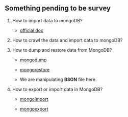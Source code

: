 ## Something pending to be survey

1. How to import data to mongoDB?
    
    - [official doc](http://docs.mongodb.org/manual/reference/program/mongoimport/#bin.mongoimport)

2. How to crawl the data and import data to mongoDB?


3. How to dump and restore data from MongoDB?

    - [mongodump](http://docs.mongodb.org/manual/reference/program/mongodump/#bin.mongodump)

    - [mongorestore](http://docs.mongodb.org/manual/reference/program/mongorestore/)

    - We are manipulating **BSON** file here.

4. How to export or import data in MongoDB?

    - [mongoimport](http://docs.mongodb.org/manual/reference/program/mongoimport/)

    - [mongoexport](http://docs.mongodb.org/manual/reference/program/mongoexport/)


